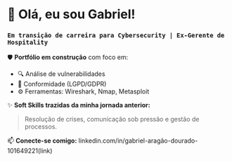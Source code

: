 # 👋 Olá, eu sou Gabriel! 
### `Em transição de carreira para Cybersecurity | Ex-Gerente de Hospitality`

🛡️ **Portfólio em construção** com foco em: 
- 🔍 Análise de vulnerabilidades 
- 📜 Conformidade (LGPD/GDPR) 
- ⚙️ Ferramentas: Wireshark, Nmap, Metasploit 

✨ **Soft Skills trazidas da minha jornada anterior:** 
> Resolução de crises, comunicação sob pressão e gestão de processos.

📫 **Conecte-se comigo:** linkedin.com/in/gabriel-aragão-dourado-101649221(link)
